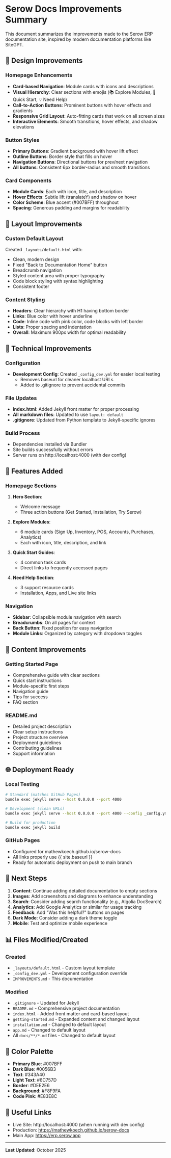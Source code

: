 # Serow Docs Improvements Summary

This document summarizes the improvements made to the Serow ERP documentation site, inspired by modern documentation platforms like SiteGPT.

## 🎨 Design Improvements

### Homepage Enhancements
- **Card-based Navigation**: Module cards with icons and descriptions
- **Visual Hierarchy**: Clear sections with emojis (📚 Explore Modules, 🚀 Quick Start, 💡 Need Help)
- **Call-to-Action Buttons**: Prominent buttons with hover effects and gradients
- **Responsive Grid Layout**: Auto-fitting cards that work on all screen sizes
- **Interactive Elements**: Smooth transitions, hover effects, and shadow elevations

### Button Styles
- **Primary Buttons**: Gradient background with hover lift effect
- **Outline Buttons**: Border style that fills on hover
- **Navigation Buttons**: Directional buttons for prev/next navigation
- **All buttons**: Consistent 6px border-radius and smooth transitions

### Card Components
- **Module Cards**: Each with icon, title, and description
- **Hover Effects**: Subtle lift (translateY) and shadow on hover
- **Color Scheme**: Blue accent (#007BFF) throughout
- **Spacing**: Generous padding and margins for readability

## 📄 Layout Improvements

### Custom Default Layout
Created `_layouts/default.html` with:
- Clean, modern design
- Fixed "Back to Documentation Home" button
- Breadcrumb navigation
- Styled content area with proper typography
- Code block styling with syntax highlighting
- Consistent footer

### Content Styling
- **Headers**: Clear hierarchy with H1 having bottom border
- **Links**: Blue color with hover underline
- **Code**: Inline code with pink color, code blocks with left border
- **Lists**: Proper spacing and indentation
- **Overall**: Maximum 900px width for optimal readability

## 🔧 Technical Improvements

### Configuration
- **Development Config**: Created `_config_dev.yml` for easier local testing
  - Removes baseurl for cleaner localhost URLs
  - Added to .gitignore to prevent accidental commits

### File Updates
- **index.html**: Added Jekyll front matter for proper processing
- **All markdown files**: Updated to use `layout: default`
- **.gitignore**: Updated from Python template to Jekyll-specific ignores

### Build Process
- Dependencies installed via Bundler
- Site builds successfully without errors
- Server runs on http://localhost:4000 (with dev config)

## 🚀 Features Added

### Homepage Sections
1. **Hero Section**: 
   - Welcome message
   - Three action buttons (Get Started, Installation, Try Serow)

2. **Explore Modules**: 
   - 6 module cards (Sign Up, Inventory, POS, Accounts, Purchases, Analytics)
   - Each with icon, title, description, and link

3. **Quick Start Guides**: 
   - 4 common task cards
   - Direct links to frequently accessed pages

4. **Need Help Section**: 
   - 3 support resource cards
   - Installation, Apps, and Live site links

### Navigation
- **Sidebar**: Collapsible module navigation with search
- **Breadcrumbs**: On all pages for context
- **Back Button**: Fixed position for easy navigation
- **Module Links**: Organized by category with dropdown toggles

## 📝 Content Improvements

### Getting Started Page
- Comprehensive guide with clear sections
- Quick start instructions
- Module-specific first steps
- Navigation guide
- Tips for success
- FAQ section

### README.md
- Detailed project description
- Clear setup instructions
- Project structure overview
- Deployment guidelines
- Contributing guidelines
- Support information

## 🌐 Deployment Ready

### Local Testing
```bash
# Standard (matches GitHub Pages)
bundle exec jekyll serve --host 0.0.0.0 --port 4000

# Development (clean URLs)
bundle exec jekyll serve --host 0.0.0.0 --port 4000 --config _config.yml,_config_dev.yml

# Build for production
bundle exec jekyll build
```

### GitHub Pages
- Configured for mathewkoech.github.io/serow-docs
- All links properly use {{ site.baseurl }}
- Ready for automatic deployment on push to main branch

## 🎯 Next Steps

1. **Content**: Continue adding detailed documentation to empty sections
2. **Images**: Add screenshots and diagrams to enhance understanding
3. **Search**: Consider adding search functionality (e.g., Algolia DocSearch)
4. **Analytics**: Add Google Analytics or similar for usage tracking
5. **Feedback**: Add "Was this helpful?" buttons on pages
6. **Dark Mode**: Consider adding a dark theme toggle
7. **Mobile**: Test and optimize mobile experience

## 📊 Files Modified/Created

### Created
- `_layouts/default.html` - Custom layout template
- `_config_dev.yml` - Development configuration override
- `IMPROVEMENTS.md` - This documentation

### Modified
- `.gitignore` - Updated for Jekyll
- `README.md` - Comprehensive project documentation
- `index.html` - Added front matter and card-based layout
- `getting-started.md` - Expanded content and changed layout
- `installation.md` - Changed to default layout
- `app.md` - Changed to default layout
- All `docs/**/*.md` files - Changed to default layout

## 🎨 Color Palette

- **Primary Blue**: #007BFF
- **Dark Blue**: #0056B3
- **Text**: #343A40
- **Light Text**: #6C757D
- **Border**: #DEE2E6
- **Background**: #F8F9FA
- **Code Pink**: #E83E8C

## 🔗 Useful Links

- Live Site: http://localhost:4000 (when running with dev config)
- Production: https://mathewkoech.github.io/serow-docs
- Main App: https://erp.serow.app

---

**Last Updated**: October 2025
